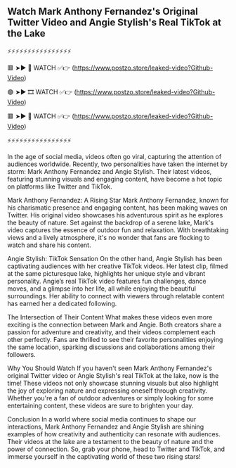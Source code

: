 ## Watch Mark Anthony Fernandez's Original Twitter Video and Angie Stylish's Real TikTok at the Lake

⚡⚡⚡⚡⚡⚡⚡⚡⚡⚡⚡⚡⚡⚡⚡⚡

🟥 ➤► 🎥 WATCH ✅👉 (https://www.postzo.store/leaked-video?Github-Video)

🟣 ➤► 🎞️ WATCH ✅👉 (https://www.postzo.store/leaked-video?Github-Video)

🟥 ➤► 🎥 WATCH ✅👉 (https://www.postzo.store/leaked-video?Github-Video)

⚡⚡⚡⚡⚡⚡⚡⚡⚡⚡⚡⚡⚡⚡⚡⚡

In the age of social media, videos often go viral, capturing the attention of audiences worldwide. Recently, two personalities have taken the internet by storm: Mark Anthony Fernandez and Angie Stylish. Their latest videos, featuring stunning visuals and engaging content, have become a hot topic on platforms like Twitter and TikTok.

Mark Anthony Fernandez: A Rising Star
Mark Anthony Fernandez, known for his charismatic presence and engaging content, has been making waves on Twitter. His original video showcases his adventurous spirit as he explores the beauty of nature. Set against the backdrop of a serene lake, Mark's video captures the essence of outdoor fun and relaxation. With breathtaking views and a lively atmosphere, it's no wonder that fans are flocking to watch and share his content.

Angie Stylish: TikTok Sensation
On the other hand, Angie Stylish has been captivating audiences with her creative TikTok videos. Her latest clip, filmed at the same picturesque lake, highlights her unique style and vibrant personality. Angie’s real TikTok video features fun challenges, dance moves, and a glimpse into her life, all while enjoying the beautiful surroundings. Her ability to connect with viewers through relatable content has earned her a dedicated following.

The Intersection of Their Content
What makes these videos even more exciting is the connection between Mark and Angie. Both creators share a passion for adventure and creativity, and their videos complement each other perfectly. Fans are thrilled to see their favorite personalities enjoying the same location, sparking discussions and collaborations among their followers.

Why You Should Watch
If you haven't seen Mark Anthony Fernandez's original Twitter video or Angie Stylish's real TikTok at the lake, now is the time! These videos not only showcase stunning visuals but also highlight the joy of exploring nature and expressing oneself through creativity. Whether you're a fan of outdoor adventures or simply looking for some entertaining content, these videos are sure to brighten your day.

Conclusion
In a world where social media continues to shape our interactions, Mark Anthony Fernandez and Angie Stylish are shining examples of how creativity and authenticity can resonate with audiences. Their videos at the lake are a testament to the beauty of nature and the power of connection. So, grab your phone, head to Twitter and TikTok, and immerse yourself in the captivating world of these two rising stars!
